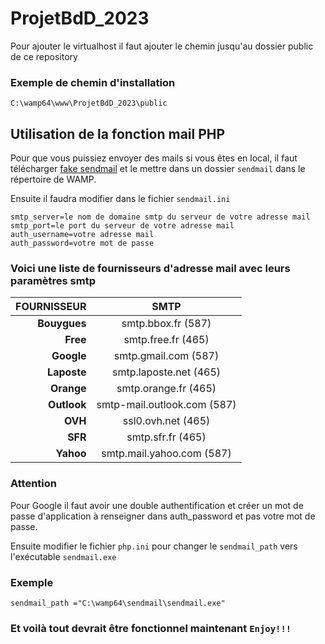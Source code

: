 # ProjetBdD_2023
 
Pour ajouter le virtualhost il faut ajouter le chemin jusqu'au dossier public de ce repository

### Exemple de chemin d'installation

    C:\wamp64\www\ProjetBdD_2023\public

## Utilisation de la fonction mail PHP

Pour que vous puissiez envoyer des mails si vous êtes en local, il faut télécharger [fake sendmail](https://github.com/sendmail-tls1-2/main/blob/master/Sendmail_v33_TLS1_2.zip) et le mettre dans un dossier `sendmail` dans le répertoire de WAMP.

Ensuite il faudra modifier dans le fichier `sendmail.ini`

    smtp_server=le nom de domaine smtp du serveur de votre adresse mail
    smtp_port=le port du serveur de votre adresse mail
    auth_username=votre adresse mail
    auth_password=votre mot de passe

### Voici une liste de fournisseurs d'adresse mail avec leurs paramètres smtp

|FOURNISSEUR|SMTP|
|--:|:--:|
|**Bouygues**|smtp.bbox.fr (587)|
|**Free**|smtp.free.fr (465)|
|**Google**|smtp.gmail.com (587)|
|**Laposte**|smtp.laposte.net (465)|
|**Orange**|smtp.orange.fr (465)|
|**Outlook**|smtp-mail.outlook.com (587)|
|**OVH**|ssl0.ovh.net (465)|
|**SFR**|smtp.sfr.fr (465)|
|**Yahoo**|smtp.mail.yahoo.com (587)|

### Attention

Pour Google il faut avoir une double authentification et créer un mot de passe d'application à renseigner dans auth_password et pas votre mot de passe.

Ensuite modifier le fichier `php.ini` pour changer le `sendmail_path` vers l'exécutable `sendmail.exe`

### Exemple

    sendmail_path ="C:\wamp64\sendmail\sendmail.exe"

### Et voilà tout devrait être fonctionnel maintenant `Enjoy!!!`   